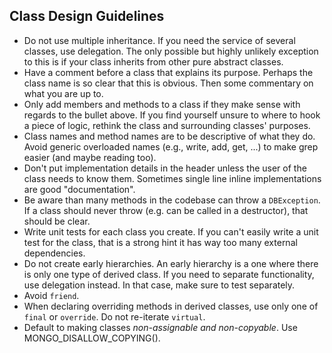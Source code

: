 Class Design Guidelines
-----------------------

-   Do not use multiple inheritance. If you need the service of several classes, use delegation. The only possible but highly unlikely exception to this is if your class inherits from other pure abstract classes.
-   Have a comment before a class that explains its purpose. Perhaps the class name is so clear that this is obvious. Then some commentary on what you are up to.
-   Only add members and methods to a class if they make sense with regards to the bullet above. If you find yourself unsure to where to hook a piece of logic, rethink the class and surrounding classes' purposes.
-   Class names and method names are to be descriptive of what they do. Avoid generic overloaded names (e.g., write, add, get, ...) to make grep easier (and maybe reading too).
-   Don't put implementation details in the header unless the user of the class needs to know them. Sometimes single line inline implementations are good "documentation".
-   Be aware than many methods in the codebase can throw a `DBException`. If a class should never throw (e.g. can be called in a destructor), that should be clear.
-   Write unit tests for each class you create. If you can't easily write a unit test for the class, that is a strong hint it has way too many external dependencies.
-   Do not create early hierarchies. An early hierarchy is a one where there is only one type of derived class. If you need to separate functionality, use delegation instead. In that case, make sure to test separately.
-   Avoid `friend`.
-   When declaring overriding methods in derived classes, use only one of `final` or `override`. Do not re-iterate `virtual`.
-   Default to making classes *non-assignable and non-copyable*. Use MONGO\_DISALLOW\_COPYING().

